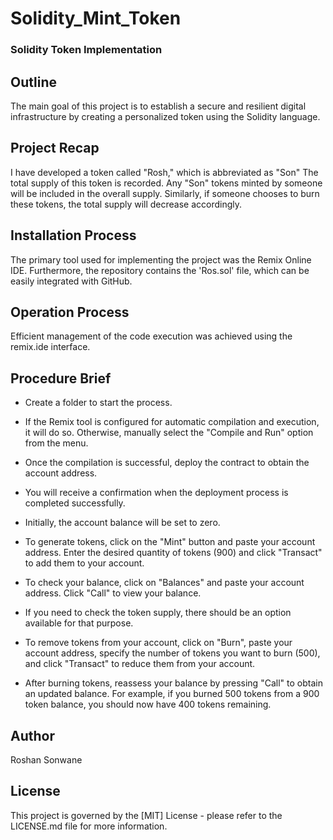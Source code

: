 # Solidity_Mint_Token

### Solidity Token Implementation

## Outline

The main goal of this project is to establish a secure and resilient digital infrastructure by creating a personalized token using the Solidity language.

## Project Recap

I have developed a token called "Rosh," which is abbreviated as "Son" The total supply of this token is recorded. Any "Son" tokens minted by someone will be included in the overall supply. Similarly, if someone chooses to burn these tokens, the total supply will decrease accordingly.

## Installation Process

The primary tool used for implementing the project was the Remix Online IDE. Furthermore, the repository contains the 'Ros.sol' file, which can be easily integrated with GitHub.

## Operation Process

Efficient management of the code execution was achieved using the remix.ide interface.

## Procedure Brief

* Create a folder to start the process.

* If the Remix tool is configured for automatic compilation and execution, it will do so. Otherwise, manually select the "Compile and Run" option from the menu.

* Once the compilation is successful, deploy the contract to obtain the account address.

* You will receive a confirmation when the deployment process is completed successfully.

* Initially, the account balance will be set to zero.

* To generate tokens, click on the "Mint" button and paste your account address. Enter the desired quantity of tokens (900) and click "Transact" to add them to your account.

* To check your balance, click on "Balances" and paste your account address. Click "Call" to view your balance.

* If you need to check the token supply, there should be an option available for that purpose.

* To remove tokens from your account, click on "Burn", paste your account address, specify the number of tokens you want to burn (500), and click "Transact" to reduce them from your account.

* After burning tokens, reassess your balance by pressing "Call" to obtain an updated balance. For example, if you burned 500 tokens from a 900 token balance, you should now have 400 tokens remaining.

## Author

Roshan Sonwane

## License


This project is governed by the [MIT] License - please refer to the LICENSE.md file for more information.
